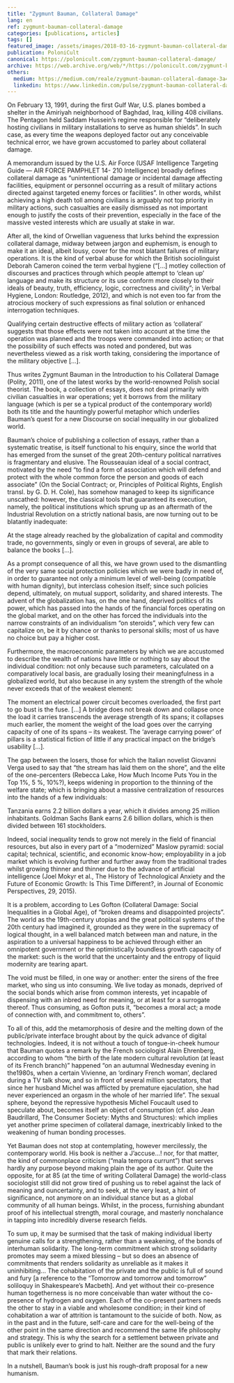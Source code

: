```yaml
---
title: "Zygmunt Bauman, Collateral Damage"
lang: en
ref: zygmunt-bauman-collateral-damage
categories: [publications, articles]
tags: []
featured_image: /assets/images/2018-03-16-zygmunt-bauman-collateral-damage.jpg
publication: PoloniCult
canonical: https://polonicult.com/zygmunt-bauman-collateral-damage/
archive: https://web.archive.org/web/*/https://polonicult.com/zygmunt-bauman-collateral-damage/
others:
  medium: https://medium.com/reale/zygmunt-bauman-collateral-damage-3a4987800842
  linkedin: https://www.linkedin.com/pulse/zygmunt-bauman-collateral-damage-roberto-reale/
---
```


On February 13, 1991, during the first Gulf War, U.S. planes bombed a shelter in the Amiriyah neighborhood of Baghdad, Iraq, killing 408 civilians. The Pentagon held Saddam Hussein’s regime responsible for “deliberately hosting civilians in military installations to serve as human shields”. In such case, as every time the weapons deployed factor out any conceivable technical error, we have grown accustomed to parley about collateral damage.

A memorandum issued by the U.S. Air Force (USAF Intelligence Targeting Guide — AIR FORCE PAMPHLET 14- 210 Intelligence) broadly defines collateral damage as “unintentional damage or incidental damage affecting facilities, equipment or personnel occurring as a result of military actions directed against targeted enemy forces or facilities”. In other words, whilst achieving a high death toll among civilians is arguably not top priority in military actions, such casualties are easily dismissed as not important enough to justify the costs of their prevention, especially in the face of the massive vested interests which are usually at stake in war.

After all, the kind of Orwellian vagueness that lurks behind the expression collateral damage, midway between jargon and euphemism, is enough to make it an ideal, albeit lousy, cover for the most blatant failures of military operations. It is the kind of verbal abuse for which the British sociolinguist Deborah Cameron coined the term verbal hygiene (“[…] motley collection of discourses and practices through which people attempt to ‘clean up’ language and make its structure or its use conform more closely to their ideals of beauty, truth, efficiency, logic, correctness and civility”; in Verbal Hygiene, London: Routledge, 2012), and which is not even too far from the atrocious mockery of such expressions as final solution or enhanced interrogation techniques.

Qualifying certain destructive effects of military action as ‘collateral’ suggests that those effects were not taken into account at the time the operation was planned and the troops were commanded into action; or that the possibility of such effects was noted and pondered, but was nevertheless viewed as a risk worth taking, considering the importance of the military objective […].

Thus writes Zygmunt Bauman in the Introduction to his Collateral Damage (Polity, 2011), one of the latest works by the world-renowned Polish social theorist. The book, a collection of essays, does not deal primarily with civilian casualties in war operations; yet it borrows from the military language (which is per se a typical product of the contemporary world) both its title and the hauntingly powerful metaphor which underlies Bauman’s quest for a new Discourse on social inequality in our globalized world.

Bauman’s choice of publishing a collection of essays, rather than a systematic treatise, is itself functional to his enquiry, since the world that has emerged from the sunset of the great 20th-century political narratives is fragmentary and elusive. The Rousseauian ideal of a social contract, motivated by the need “to find a form of association which will defend and protect with the whole common force the person and goods of each associate” (On the Social Contract; or, Principles of Political Rights, English transl. by G. D. H. Cole), has somehow managed to keep its significance unscathed: however, the classical tools that guaranteed its execution, namely, the political institutions which sprung up as an aftermath of the Industrial Revolution on a strictly national basis, are now turning out to be blatantly inadequate:

At the stage already reached by the globalization of capital and commodity trade, no governments, singly or even in groups of several, are able to balance the books […].

As a prompt consequence of all this, we have grown used to the dismantling of the very same social protection policies which we were badly in need of, in order to guarantee not only a minimum level of well-being (compatible with human dignity), but interclass cohesion itself; since such policies depend, ultimately, on mutual support, solidarity, and shared interests. The advent of the globalization has, on the one hand, deprived politics of its power, which has passed into the hands of the financial forces operating on the global market, and on the other has forced the individuals into the narrow constraints of an individualism “on steroids”, which very few can capitalize on, be it by chance or thanks to personal skills; most of us have no choice but pay a higher cost.

Furthermore, the macroeconomic parameters by which we are accustomed to describe the wealth of nations have little or nothing to say about the individual condition: not only because such parameters, calculated on a comparatively local basis, are gradually losing their meaningfulness in a globalized world, but also because in any system the strength of the whole never exceeds that of the weakest element:

The moment an electrical power circuit becomes overloaded, the first part to go bust is the fuse. […] A bridge does not break down and collapse once the load it carries transcends the average strength of its spans; it collapses much earlier, the moment the weight of the load goes over the carrying capacity of one of its spans – its weakest. The ‘average carrying power’ of pillars is a statistical fiction of little if any practical impact on the bridge’s usability […].

The gap between the losers, those for which the Italian novelist Giovanni Verga used to say that “the stream has laid them on the shore”, and the elite of the one-percenters (Rebecca Lake, How Much Income Puts You in the Top 1%, 5 %, 10%?), keeps widening in proportion to the thinning of the welfare state; which is bringing about a massive centralization of resources into the hands of a few individuals:

Tanzania earns 2.2 billion dollars a year, which it divides among 25 million inhabitants. Goldman Sachs Bank earns 2.6 billion dollars, which is then divided between 161 stockholders.

Indeed, social inequality tends to grow not merely in the field of financial resources, but also in every part of a “modernized” Maslow pyramid: social capital; technical, scientific, and economic know-how; employability in a job market which is evolving further and further away from the traditional trades whilst growing thinner and thinner due to the advance of artificial intelligence (Joel Mokyr et al., The History of Technological Anxiety and the Future of Economic Growth: Is This Time Different?, in Journal of Economic Perspectives, 29, 2015).

It is a problem, according to Les Gofton (Collateral Damage: Social Inequalities in a Global Age), of “broken dreams and disappointed projects”. The world as the 19th-century utopias and the great political systems of the 20th century had imagined it, grounded as they were in the supremacy of logical thought, in a well balanced match between man and nature, in the aspiration to a universal happiness to be achieved through either an omnipotent government or the optimistically boundless growth capacity of the market: such is the world that the uncertainty and the entropy of liquid modernity are tearing apart.

The void must be filled, in one way or another: enter the sirens of the free market, who sing us into consuming. We live today as monads, deprived of the social bonds which arise from common interests, yet incapable of dispensing with an inbred need for meaning, or at least for a surrogate thereof. Thus consuming, as Gofton puts it, “becomes a moral act; a mode of connection with, and commitment to, others”.

To all of this, add the metamorphosis of desire and the melting down of the public/private interface brought about by the quick advance of digital technologies. Indeed, it is not without a touch of tongue-in-cheek humour that Bauman quotes a remark by the French sociologist Alain Ehrenberg, according to whom “the birth of the late modern cultural revolution (at least of its French branch)” happened “on an autumnal Wednesday evening in the1980s, when a certain Vivienne, an ‘ordinary French woman’, declared during a TV talk show, and so in front of several million spectators, that since her husband Michel was afflicted by premature ejaculation, she had never experienced an orgasm in the whole of her married life”. The sexual sphere, beyond the repressive hypothesis Michel Foucault used to speculate about, becomes itself an object of consumption (cf. also Jean Baudrillard, The Consumer Society: Myths and Structures): which implies yet another prime specimen of collateral damage, inextricably linked to the weakening of human bonding processes.

Yet Bauman does not stop at contemplating, however mercilessly, the contemporary world. His book is neither a J’accuse…! nor, for that matter, the kind of commonplace criticism (“mala tempora currunt”) that serves hardly any purpose beyond making plain the age of its author. Quite the opposite, for at 85 (at the time of writing Collateral Damage) the world-class sociologist still did not grow tired of pushing us to rebel against the lack of meaning and ouncertainty, and to seek, at the very least, a hint of significance, not anymore on an individual stance but as a global community of all human beings. Whilst, in the process, furnishing abundant proof of his intellectual strength, moral courage, and masterly nonchalance in tapping into incredibly diverse research fields.

To sum up, it may be surmised that the task of making individual liberty genuine calls for a strengthening, rather than a weakening, of the bonds of interhuman solidarity. The long-term commitment which strong solidarity promotes may seem a mixed blessing – but so does an absence of commitments that renders solidarity as unreliable as it makes it uninhibiting… The cohabitation of the private and the public is full of sound and fury [a reference to the “Tomorrow and tomorrow and tomorrow” soliloquy in Shakespeare’s Macbeth]. And yet without their co-presence human togetherness is no more conceivable than water without the co-presence of hydrogen and oxygen. Each of the co-present partners needs the other to stay in a viable and wholesome condition; in their kind of cohabitation a war of attrition is tantamount to the suicide of both. Now, as in the past and in the future, self-care and care for the well-being of the other point in the same direction and recommend the same life philosophy and strategy. This is why the search for a settlement between private and public is unlikely ever to grind to halt. Neither are the sound and the fury that mark their relations.

In a nutshell, Bauman’s book is just his rough-draft proposal for a new humanism.
